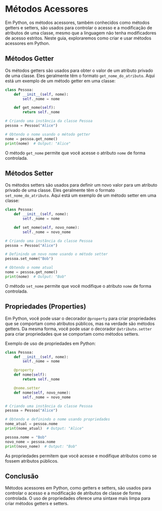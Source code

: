 # Métodos Acessores 
Em Python, os métodos acessores, também conhecidos como métodos getters e setters, são usados para controlar o acesso e a modificação de atributos de uma classe, mesmo que a linguagem não tenha modificadores de acesso estritos. Neste guia, exploraremos como criar e usar métodos acessores em Python.

## Métodos Getter
Os métodos getters são usados para obter o valor de um atributo privado de uma classe. Eles geralmente têm o formato `get_nome_do_atributo`. Aqui está um exemplo de um método getter em uma classe:

```python
class Pessoa:
    def __init__(self, nome):
        self._nome = nome

    def get_nome(self):
        return self._nome

# Criando uma instância da classe Pessoa
pessoa = Pessoa("Alice")

# Obtendo o nome usando o método getter
nome = pessoa.get_nome()
print(nome)  # Output: "Alice"
```

O método `get_nome` permite que você acesse o atributo `nome` de forma controlada.

## Métodos Setter
Os métodos setters são usados para definir um novo valor para um atributo privado de uma classe. Eles geralmente têm o formato `set_nome_do_atributo`. Aqui está um exemplo de um método setter em uma classe:

```python
class Pessoa:
    def __init__(self, nome):
        self._nome = nome

    def set_nome(self, novo_nome):
        self._nome = novo_nome

# Criando uma instância da classe Pessoa
pessoa = Pessoa("Alice")

# Definindo um novo nome usando o método setter
pessoa.set_nome("Bob")

# Obtendo o nome atual
nome = pessoa.get_nome()
print(nome)  # Output: "Bob"
```

O método `set_nome` permite que você modifique o atributo `nome` de forma controlada.

## Propriedades (Properties)
Em Python, você pode usar o decorador `@property` para criar propriedades que se comportam como atributos públicos, mas na verdade são métodos getters. Da mesma forma, você pode usar o decorador `@atributo.setter` para criar propriedades que se comportam como métodos setters.

Exemplo de uso de propriedades em Python:

```python
class Pessoa:
    def __init__(self, nome):
        self._nome = nome

    @property
    def nome(self):
        return self._nome

    @nome.setter
    def nome(self, novo_nome):
        self._nome = novo_nome

# Criando uma instância da classe Pessoa
pessoa = Pessoa("Alice")

# Obtendo e definindo o nome usando propriedades
nome_atual = pessoa.nome
print(nome_atual)  # Output: "Alice"

pessoa.nome = "Bob"
novo_nome = pessoa.nome
print(novo_nome)  # Output: "Bob"
```

As propriedades permitem que você acesse e modifique atributos como se fossem atributos públicos.

## Conclusão
Métodos acessores em Python, como getters e setters, são usados para controlar o acesso e a modificação de atributos de classe de forma controlada. O uso de propriedades oferece uma sintaxe mais limpa para criar métodos getters e setters.